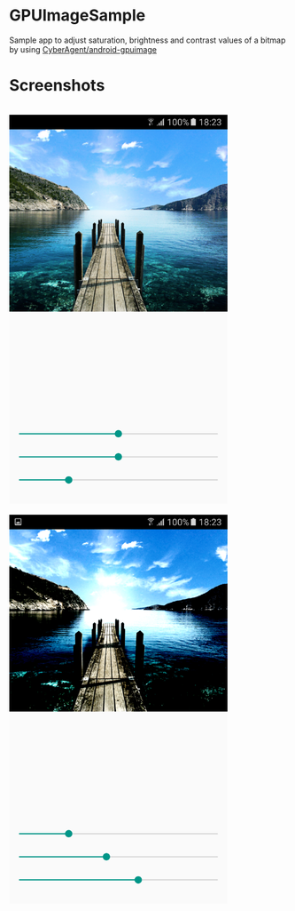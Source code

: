 # GPUImageSample
Sample app to adjust saturation, brightness and contrast values of a bitmap by using [CyberAgent/android-gpuimage](https://github.com/CyberAgent/android-gpuimage)

# Screenshots
<br>
<img height="700" src="https://github.com/pcevikogullari/GPUImageSample/blob/master/ss2.png"/>
<br>

<br>
<img height="700" src="https://github.com/pcevikogullari/GPUImageSample/blob/master/ss1.png"/>
<br>
